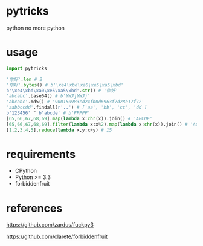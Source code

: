 # pytricks

python no more python

# usage

```python
import pytricks

'你好'.len # 2
'你好'.bytes() # b'\xe4\xbd\xa0\xe5\xa5\xbd'
b'\xe4\xbd\xa0\xe5\xa5\xbd'.str() # '你好'
'abcabc'.base64() # b'YWJjYWJj'
'abcabc'.md5() # '900150983cd24fb0d6963f7d28e17f72'
'aabbccdd'.findall(r'..') # ['aa', 'bb', 'cc', 'dd']
b'123456' ^ b'abcde' # b'PPPPP'
[65,66,67,68,69].map(lambda x:chr(x)).join() # 'ABCDE'
[65,66,67,68,69].filter(lambda x:x%2).map(lambda x:chr(x)).join() # 'ACE'
[1,2,3,4,5].reduce(lambda x,y:x+y) # 15
```

# requirements

- CPython
- Python >= 3.3
- forbiddenfruit

# references

https://github.com/zardus/fuckpy3

https://github.com/clarete/forbiddenfruit
